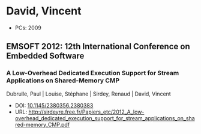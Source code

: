 # David, Vincent

* PCs: 2009

## EMSOFT 2012: 12th International Conference on Embedded Software

### A Low-Overhead Dedicated Execution Support for Stream Applications on Shared-Memory CMP
Dubrulle, Paul | Louise, Stéphane | Sirdey, Renaud | David, Vincent
* DOI: [10.1145/2380356.2380383](https://doi.org/10.1145/2380356.2380383)
* URL: <http://sirdeyre.free.fr/Papiers_etc/2012_A_low-overhead_dedicated_execution_support_for_stream_applications_on_shared-memory_CMP.pdf>

